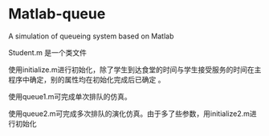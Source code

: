 # Matlab-queue
A simulation of queueing system based on Matlab

Student.m 是一个类文件

使用initialize.m进行初始化，除了学生到达食堂的时间与学生接受服务的时间在主程序中确定，别的属性均在初始化完成后已确定 。

使用queue1.m可完成单次排队的仿真。

使用queue2.m可完成多次排队的演化仿真。由于多了些参数，用initialize2.m进行初始化
